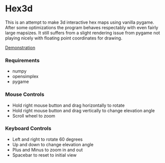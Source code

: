 # Hex3d

This is an attempt to make 3d interactive hex maps using vanilla pygame.  
After some optimizations the program behaves respectably with even fairly large mapsizes. It still suffers from a slight rendering issue from pygame not playing nicely with floating point coordinates for drawing.

[Demonstration](https://media.giphy.com/media/LeRejUoi238xq/giphy.gif)

### Requirements
* numpy
* opensimplex
* pygame

### Mouse Controls
* Hold right mouse button and drag horizontally to rotate
* Hold right mouse button and drag vertically to change elevation angle
* Scroll wheel to zoom

### Keyboard Controls
* Left and right to rotate 60 degrees
* Up and down to change elevation angle
* Plus and Minus to zoom in and out
* Spacebar to reset to initial view
